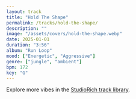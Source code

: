 ```yaml
---
layout: track
title: "Hold The Shape"
permalink: /tracks/hold-the-shape/
description: ""
image: "/assets/covers/hold-the-shape.webp"
date: 2025-01-01
duration: "3:56"
album: "Run Loop"
mood: ["Energetic", "Aggressive"]
genre: ["jungle", "ambient"]
bpm: 172
key: "G"
---
```


Explore more vibes in the [StudioRich track library](/tracks/).
